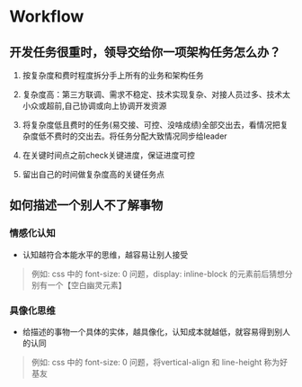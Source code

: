 # Workflow

## 开发任务很重时，领导交给你一项架构任务怎么办？

1. 按复杂度和费时程度拆分手上所有的业务和架构任务

2. 复杂度高：第三方联调、需求不稳定、技术实现复杂、对接人员过多、技术太小众或超前,自己协调或向上协调开发资源

4. 将复杂度低且费时的任务(易交接、可控、没啥成绩)全部交出去，看情况把复杂度低不费时的交出去。将任务分配大致情况同步给leader

5. 在关键时间点之前check关键进度，保证进度可控

6. 留出自己的时间做复杂度高的关键任务点

## 如何描述一个别人不了解事物
### 情感化认知

- 认知越符合本能水平的思维，越容易让别人接受

> 例如: css 中的 font-size: 0 问题，display: inline-block 的元素前后猜想分别有一个【空白幽灵元素】
### 具像化思维

- 给描述的事物一个具体的实体，越具像化，认知成本就越低，就容易得到别人的认同

> 例如: css 中的 font-size: 0 问题，将vertical-align 和 line-height 称为好基友